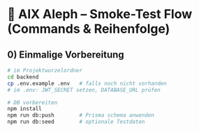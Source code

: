 # 🚦 AIX Aleph – Smoke-Test Flow (Commands & Reihenfolge)

## 0) Einmalige Vorbereitung
```bash
# im Projektwurzelordner
cd backend
cp .env.example .env   # falls noch nicht vorhanden
# im .env: JWT_SECRET setzen, DATABASE_URL prüfen

# DB vorbereiten
npm install
npm run db:push        # Prisma schema anwenden
npm run db:seed        # optionale Testdaten
